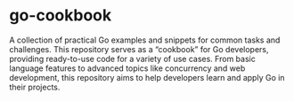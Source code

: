 # go-cookbook
 A collection of practical Go examples and snippets for common tasks and challenges. This repository serves as a “cookbook” for Go developers, providing ready-to-use code for a variety of use cases. From basic language features to advanced topics like concurrency and web development, this repository aims to help developers learn and apply Go in their projects.

